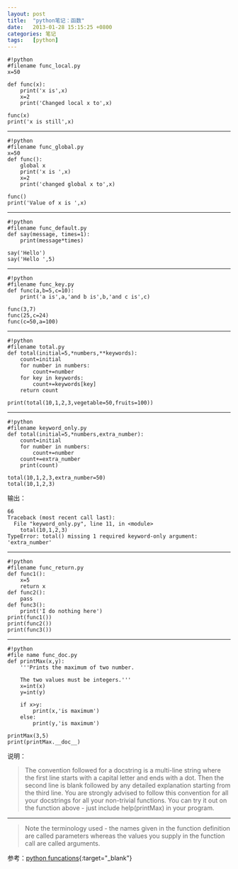 ```yaml
---
layout: post
title:  "python笔记：函数"
date:   2013-01-28 15:15:25 +0800
categories: 笔记
tags:   [python]
---
```


    #!python
    #filename func_local.py
    x=50
    
    def func(x):
        print('x is',x)
        x=2
        print('Changed local x to',x)
    
    func(x)
    print('x is still',x)

----

    #!python
    #filename func_global.py
    x=50
    def func():  
        global x
        print('x is ',x)    
        x=2
        print('changed global x to',x)

    func()
    print('Value of x is ',x)

---

    #!python
    #filename func_default.py
    def say(message, times=1):
        print(message*times)

    say('Hello')
    say('Hello ',5)

---

    #!python
    #filename func_key.py
    def func(a,b=5,c=10):
        print('a is',a,'and b is',b,'and c is',c)
    
    func(3,7)
    func(25,c=24)
    func(c=50,a=100)

---

    #!python
    #filename total.py
    def total(initial=5,*numbers,**keywords):
        count=initial
        for number in numbers:
            count+=number
        for key in keywords:
            count+=keywords[key]
        return count

    print(total(10,1,2,3,vegetable=50,fruits=100))

----

    #!python
    #filename keyword_only.py
    def total(initial=5,*numbers,extra_number):
        count=initial
        for number in numbers:
            count+=number
        count+=extra_number
        print(count)

    total(10,1,2,3,extra_number=50)
    total(10,1,2,3)

输出：

    66
    Traceback (most recent call last):
      File "keyword_only.py", line 11, in <module>
        total(10,1,2,3)
    TypeError: total() missing 1 required keyword-only argument: 'extra_number'

---

    #!python
    #filename func_return.py
    def func1():
        x=5
        return x
    def func2():
        pass
    def func3():
        print('I do nothing here')
    print(func1())
    print(func2())
    print(func3())

--------------------------------------------------------

    #!python
    #file name func_doc.py
    def printMax(x,y):
        '''Prints the maximum of two number.

        The two values must be integers.'''
        x=int(x)
        y=int(y)

        if x>y:
            print(x,'is maximum')
        else:
            print(y,'is maximum')

    printMax(3,5)
    print(printMax.__doc__)

说明：   
          
>The convention followed for a docstring is a multi-line string where the first line starts with a capital letter and ends with a dot. Then the second line is blank followed by any detailed explanation starting from the third line. You are strongly advised to follow this convention for all your docstrings for all your non-trivial functions.
You can try it out on the function above - just include help(printMax) in your program. 

---

>Note the terminology used - the names given in the function definition are called parameters whereas the values you supply in the function call are called arguments.

参考：[python funcations](http://www.swaroopch.com/notes/python_en-functions/){:target="_blank"}
